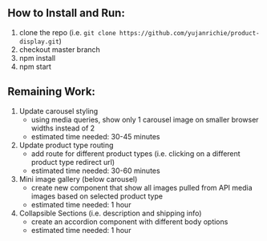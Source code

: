 ## How to Install and Run:
1. clone the repo (i.e. `git clone https://github.com/yujanrichie/product-display.git`)
2. checkout master branch
3. npm install
4. npm start

## Remaining Work:
1. Update carousel styling
    - using media queries, show only 1 carousel image on smaller browser widths instead of 2
    - estimated time needed: 30-45 minutes
2. Update product type routing
    - add route for different product types (i.e. clicking on a different product type redirect url)
    - estimated time needed: 30-60 minutes
3. Mini image gallery (below carousel)
    - create new component that show all images pulled from API media images based on selected product type
    - estimated time needed: 1 hour
4. Collapsible Sections (i.e. description and shipping info)
    - create an accordion component with different body options
    - estimated time needed: 1 hour